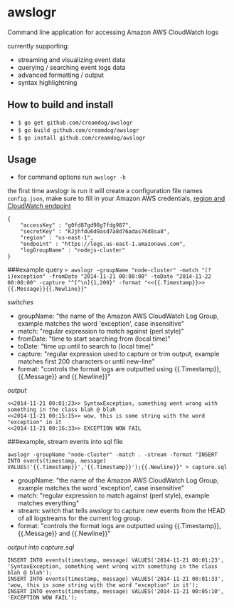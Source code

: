 awslogr
=======

Command line application for accessing Amazon AWS CloudWatch logs

currently supporting:

- streaming and visualizing event data
- querying / searching event logs data
- advanced formatting / output
- syntax highlightning

## How to build and install

* `$ go get github.com/creamdog/awslogr`
* `$ go build github.com/creamdog/awslogr`
* `$ go install github.com/creamdog/awslogr`

## Usage

* for command options run `awslogr -h`

the first time awslogr is run it will create a configuration file names `config.json`, make sure to fill in your Amazon AWS credentials, [region and CloudWatch endpoint](http://docs.aws.amazon.com/general/latest/gr/rande.html#cw_region)

```
{
	"accessKey" : "g0fd87gd98g7fdg987",
	"secretKey" : "KJjhfdu6d9asd7a8d76adas76d8sa8",
	"region" : "us-east-1",
	"endpoint" : "https://logs.us-east-1.amazonaws.com",
	"logGroupName" : "nodejs-cluster"
}
```

###example query
`> awslogr -groupName "node-cluster" -match "(?i)exception" -fromDate "2014-11-21 00:00:00" -toDate "2014-11-22 00:00:00" -capture "^[^\n]{1,200}" -format "<<{{.Timestamp}}>> {{.Message}}{{.Newline}}"`

*switches*

- groupName: "the name of the Amazon AWS CloudWatch Log Group, example matches the word 'exception', case insensitive"
- match: "regular expression to match against (perl style)"
- fromDate: "time to start searching from (local time)"
- toDate: "time up until to search to (local time)"
- capture: "regular expression used to capture or trim output, example matches first 200 characters or until new-line"
- format: "controls the format logs are outputted using {{.Timestamp}}, {{.Message}} and {{.Newline}}"

*output*

```
<<2014-11-21 00:01:23>> SyntaxException, something went wrong with something in the class blah @ blah
<<2014-11-21 00:15:15>> wow, this is some string with the word "exception" in it
<<2014-11-21 00:16:33>> EXCEPTION WOW FAIL
```

###example, stream events into sql file

`awslogr -groupName "node-cluster" -match . -stream -format "INSERT INTO events(timestamp, message) VALUES('{{.Timestamp}}','{{.Timestamp}}');{{.Newline}}" > capture.sql`

- groupName: "the name of the Amazon AWS CloudWatch Log Group, example matches the word 'exception', case insensitive"
- match: "regular expression to match against (perl style), example matches everything"
- stream: switch that tells awslogr to capture new events from the HEAD of all logstreams for the current log group.
- format: "controls the format logs are outputted using {{.Timestamp}}, {{.Message}} and {{.Newline}}"

*output into capture.sql*
```
INSERT INTO events(timestamp, message) VALUES('2014-11-21 00:01:23', 'SyntaxException, something went wrong with something in the class blah @ blah');
INSERT INTO events(timestamp, message) VALUES('2014-11-21 00:01:33', 'wow, this is some string with the word "exception" in it');
INSERT INTO events(timestamp, message) VALUES('2014-11-21 00:05:10', 'EXCEPTION WOW FAIL');
```

